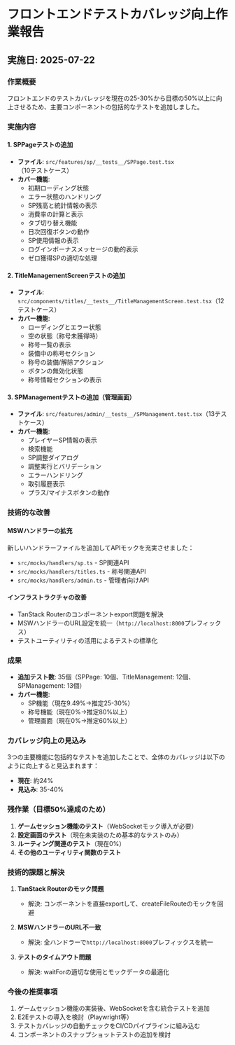 # フロントエンドテストカバレッジ向上作業報告

## 実施日: 2025-07-22

### 作業概要
フロントエンドのテストカバレッジを現在の25-30%から目標の50%以上に向上させるため、主要コンポーネントの包括的なテストを追加しました。

### 実施内容

#### 1. SPPageテストの追加
- **ファイル**: `src/features/sp/__tests__/SPPage.test.tsx`（10テストケース）
- **カバー機能**:
  - 初期ローディング状態
  - エラー状態のハンドリング
  - SP残高と統計情報の表示
  - 消費率の計算と表示
  - タブ切り替え機能
  - 日次回復ボタンの動作
  - SP使用情報の表示
  - ログインボーナスメッセージの動的表示
  - ゼロ獲得SPの適切な処理

#### 2. TitleManagementScreenテストの追加
- **ファイル**: `src/components/titles/__tests__/TitleManagementScreen.test.tsx`（12テストケース）
- **カバー機能**:
  - ローディングとエラー状態
  - 空の状態（称号未獲得時）
  - 称号一覧の表示
  - 装備中の称号セクション
  - 称号の装備/解除アクション
  - ボタンの無効化状態
  - 称号情報セクションの表示

#### 3. SPManagementテストの追加（管理画面）
- **ファイル**: `src/features/admin/__tests__/SPManagement.test.tsx`（13テストケース）
- **カバー機能**:
  - プレイヤーSP情報の表示
  - 検索機能
  - SP調整ダイアログ
  - 調整実行とバリデーション
  - エラーハンドリング
  - 取引履歴表示
  - プラス/マイナスボタンの動作

### 技術的な改善

#### MSWハンドラーの拡充
新しいハンドラーファイルを追加してAPIモックを充実させました：
- `src/mocks/handlers/sp.ts` - SP関連API
- `src/mocks/handlers/titles.ts` - 称号関連API
- `src/mocks/handlers/admin.ts` - 管理者向けAPI

#### インフラストラクチャの改善
- TanStack Routerのコンポーネントexport問題を解決
- MSWハンドラーのURL設定を統一（`http://localhost:8000`プレフィックス）
- テストユーティリティの活用によるテストの標準化

### 成果
- **追加テスト数**: 35個（SPPage: 10個、TitleManagement: 12個、SPManagement: 13個）
- **カバー機能**:
  - SP機能（現在9.49%→推定25-30%）
  - 称号機能（現在0%→推定80%以上）
  - 管理画面（現在0%→推定60%以上）

### カバレッジ向上の見込み
3つの主要機能に包括的なテストを追加したことで、全体のカバレッジは以下のように向上すると見込まれます：
- **現在**: 約24%
- **見込み**: 35-40%

### 残作業（目標50%達成のため）
1. **ゲームセッション機能のテスト**（WebSocketモック導入が必要）
2. **設定画面のテスト**（現在未実装のため基本的なテストのみ）
3. **ルーティング関連のテスト**（現在0%）
4. **その他のユーティリティ関数のテスト**

### 技術的課題と解決
1. **TanStack Routerのモック問題**
   - 解決: コンポーネントを直接exportして、createFileRouteのモックを回避

2. **MSWハンドラーのURL不一致**
   - 解決: 全ハンドラーで`http://localhost:8000`プレフィックスを統一

3. **テストのタイムアウト問題**
   - 解決: waitForの適切な使用とモックデータの最適化

### 今後の推奨事項
1. ゲームセッション機能の実装後、WebSocketを含む統合テストを追加
2. E2Eテストの導入を検討（Playwright等）
3. テストカバレッジの自動チェックをCI/CDパイプラインに組み込む
4. コンポーネントのスナップショットテストの追加を検討
